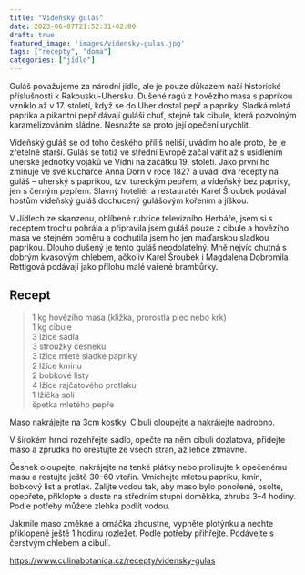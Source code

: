 ```yaml
---
title: "Vídeňský guláš"
date: 2023-06-07T21:52:31+02:00
draft: true
featured_image: 'images/vidensky-gulas.jpg'
tags: ["recepty", "doma"]
categories: ["jídlo"]
---
```


Guláš považujeme za národní jídlo, ale je pouze důkazem naší historické příslušnosti k Rakousku-Uhersku. Dušené ragú z hovězího masa s paprikou vzniklo až v 17. století, když se do Uher dostal pepř a papriky. Sladká mletá paprika a pikantní pepř dávají guláši chuť, stejně tak cibule, která pozvolným karamelizováním sládne. Nesnažte se proto její opečení urychlit. 

Vídeňský guláš se od toho českého příliš neliší, uvádím ho ale proto, že je zřetelně starší. Guláš se totiž ve střední Evropě začal vařit až s usídlením uherské jednotky vojáků ve Vídni na začátku 19. století. Jako první ho zmiňuje ve své kuchařce Anna Dorn v roce 1827 a uvádí dva recepty na guláš – uherský s paprikou, tzv. tureckým pepřem, a vídeňský bez papriky, jen s černým pepřem. Slavný hoteliér a restauratér Karel Šroubek podával hostům vídeňský guláš dochucený gulášovým kořením a jíškou. 

V Jídlech ze skanzenu, oblíbené rubrice televizního Herbáře, jsem si s receptem trochu pohrála a připravila jsem guláš pouze z cibule a hovězího masa ve stejném poměru a dochutila jsem ho jen maďarskou sladkou paprikou. Dlouho dušený je tento guláš neodolatelný. Mně nejvíc chutná s dobrým kvasovým chlebem, ačkoliv Karel Šroubek i Magdalena Dobromila Rettigová podávají jako přílohu malé vařené brambůrky.

## Recept
  
> 1 kg hovězího masa (kližka, prorostlá plec nebo krk)  
> 1 kg cibule  
> 3 lžíce sádla  
> 3 stroužky česneku   
> 3 lžíce mleté sladké papriky  
> 2 lžíce kmínu  
> 2 bobkové listy  
> 4 lžíce rajčatového protlaku  
> 1 lžička soli  
> špetka mletého pepře  

Maso nakrájejte na 3cm kostky. Cibuli oloupejte a nakrájejte nadrobno. 

V širokém hrnci rozehřejte sádlo, opečte na něm cibuli dozlatova,
přidejte maso a zprudka ho orestujte ze všech stran, až lehce ztmavne.

Česnek oloupejte, nakrájejte na tenké plátky nebo prolisujte k
opečenému masu a restujte ještě 30–60 vteřin. Vmíchejte mletou
papriku, kmín, bobkový list a protlak. Zalijte vodou tak, aby maso
bylo ponořené, osolte, opepřete, přiklopte a duste na středním stupni
doměkka, zhruba 3–4 hodiny. Podle potřeby můžete zlehka podlít vodou.

Jakmile maso změkne a omáčka zhoustne, vypněte plotýnku a nechte
přiklopené ještě 1 hodinu rozležet. Podle potřeby přihřejte. Podávejte
s čerstvým chlebem a cibulí. 


https://www.culinabotanica.cz/recepty/vidensky-gulas

